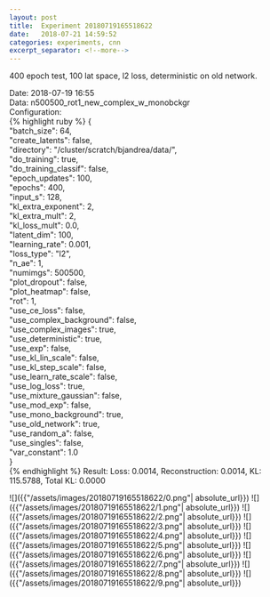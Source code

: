 ```yaml
---
layout: post
title:  Experiment 20180719165518622
date:   2018-07-21 14:59:52
categories: experiments, cnn
excerpt_separator: <!--more-->
---
```

400 epoch test, 100 lat space, l2 loss, deterministic on old network.  

 <!--more-->
Date: 2018-07-19 16:55  
Data: n500500_rot1_new_complex_w_monobckgr  
Configuration:   
{% highlight ruby %}
{  
    "batch_size": 64,   
    "create_latents": false,   
    "directory": "/cluster/scratch/bjandrea/data/",   
    "do_training": true,   
    "do_training_classif": false,   
    "epoch_updates": 100,   
    "epochs": 400,   
    "input_s": 128,   
    "kl_extra_exponent": 2,   
    "kl_extra_mult": 2,   
    "kl_loss_mult": 0.0,   
    "latent_dim": 100,   
    "learning_rate": 0.001,   
    "loss_type": "l2",   
    "n_ae": 1,   
    "numimgs": 500500,   
    "plot_dropout": false,   
    "plot_heatmap": false,   
    "rot": 1,   
    "use_ce_loss": false,   
    "use_complex_background": false,   
    "use_complex_images": true,   
    "use_deterministic": true,   
    "use_exp": false,   
    "use_kl_lin_scale": false,   
    "use_kl_step_scale": false,   
    "use_learn_rate_scale": false,   
    "use_log_loss": true,   
    "use_mixture_gaussian": false,   
    "use_mod_exp": false,   
    "use_mono_background": true,   
    "use_old_network": true,   
    "use_random_a": false,   
    "use_singles": false,   
    "var_constant": 1.0  
}  
{% endhighlight %}
Result: Loss: 0.0014, Reconstruction: 0.0014, KL: 115.5788, Total KL: 0.0000  

![]({{"/assets/images/20180719165518622/0.png"| absolute_url}})
![]({{"/assets/images/20180719165518622/1.png"| absolute_url}})
![]({{"/assets/images/20180719165518622/2.png"| absolute_url}})
![]({{"/assets/images/20180719165518622/3.png"| absolute_url}})
![]({{"/assets/images/20180719165518622/4.png"| absolute_url}})
![]({{"/assets/images/20180719165518622/5.png"| absolute_url}})
![]({{"/assets/images/20180719165518622/6.png"| absolute_url}})
![]({{"/assets/images/20180719165518622/7.png"| absolute_url}})
![]({{"/assets/images/20180719165518622/8.png"| absolute_url}})
![]({{"/assets/images/20180719165518622/9.png"| absolute_url}})
